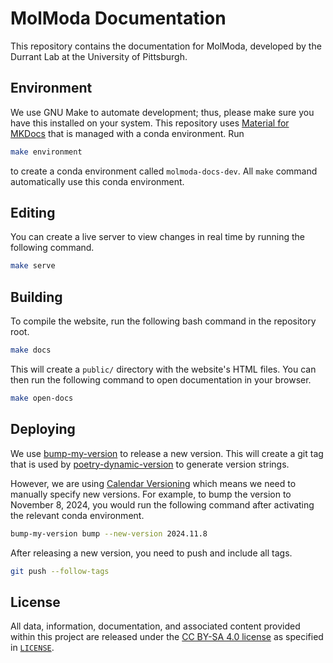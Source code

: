 # MolModa Documentation

This repository contains the documentation for MolModa, developed by the Durrant Lab at the University of Pittsburgh.

## Environment

We use GNU Make to automate development; thus, please make sure you have this installed on your system.
This repository uses [Material for MKDocs](https://squidfunk.github.io/mkdocs-material/) that is managed with a conda environment.
Run

```bash
make environment
```

to create a conda environment called `molmoda-docs-dev`.
All `make` command automatically use this conda environment.

## Editing

You can create a live server to view changes in real time by running the following command.

```bash
make serve
```

## Building

To compile the website, run the following bash command in the repository root.

```bash
make docs
```

This will create a `public/` directory with the website's HTML files.
You can then run the following command to open documentation in your browser.

```bash
make open-docs
```

## Deploying

We use [bump-my-version](https://github.com/callowayproject/bump-my-version) to release a new version.
This will create a git tag that is used by [poetry-dynamic-version](https://github.com/mtkennerly/poetry-dynamic-versioning) to generate version strings.

However, we are using [Calendar Versioning](https://calver.org/) which means we need to manually specify new versions.
For example, to bump the version to November 8, 2024, you would run the following command after activating the relevant conda environment.

```bash
bump-my-version bump --new-version 2024.11.8
```

After releasing a new version, you need to push and include all tags.

```bash
git push --follow-tags
```

## License

All data, information, documentation, and associated content provided within this project are released under the [CC BY-SA 4.0 license](https://creativecommons.org/licenses/by-sa/4.0/deed.en) as specified in [`LICENSE`](https://github.com/durrantlab/molmoda-docs).

